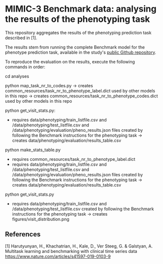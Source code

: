 # MIMIC-3 Benchmark data: analysing the results of the phenotyping task

This repository aggregates the results of the phenotyping prediction task described in [1]. 

The results stem from running the complete Benchmark model for the phenotype prediction task, 
available in the study's [public Github repository](https://github.com/YerevaNN/mimic3-benchmarks).

To reproduce the evaluation on the results, execute the following commands in order:
   
   cd analyses

   python map_task_nr_to_codes.py
   -> creates common_resources/task_nr_to_phenotype_label.dict used by other models in this repo
   -> creates common_resources/task_nr_to_phenotype_codes.dict used by other models in this repo
   
   python get_visit_stats.py:
   + requires data/phenotyping/train_listfile.csv and /data/phenotyping/test_listfile.csv 
     and /data/phenotyping/evaluation/pheno_results.json files
     created by following the Benchmark instructions for the phenotyping task
   -> creates data/phenotyping/evaluation/results_table.csv
     
   python make_stats_table.py
   + requires common_resources/task_nr_to_phenotype_label.dict
   + requires data/phenotyping/train_listfile.csv and /data/phenotyping/test_listfile.csv 
     and /data/phenotyping/evaluation/pheno_results.json files
     created by following the Benchmark instructions for the phenotyping task
   -> creates data/phenotyping/evaluation/results_table.csv
     
   python get_visit_stats.py
   + requires data/phenotyping/train_listfile.csv and /data/phenotyping/test_listfile.csv 
     created by following the Benchmark instructions for the phenotyping task
   -> creates figures/visit_distribution.png
     

## References

[1] Harutyunyan, H., Khachatrian, H., Kale, D., Ver Steeg, G. & Galstyan, A. 
<br>Multitask learning and benchmarking with clinical time series data
<br>https://www.nature.com/articles/s41597-019-0103-9